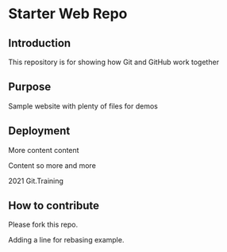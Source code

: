 # Starter Web Repo

## Introduction

This repository is for showing how Git and GitHub work together

## Purpose

Sample website with plenty of files for demos

## Deployment

More content content

Content so more and more

2021 Git.Training

## How to contribute
Please fork this repo.

Adding a line for rebasing example.
